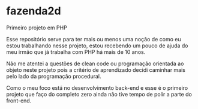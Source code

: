 # fazenda2d
Primeiro projeto em PHP

Esse repositório serve para ter mais ou menos uma noção de como eu estou trabalhando nesse projeto, estou recebendo
um pouco de ajuda do meu irmão que já trabalha com PHP há mais de 10 anos.

Não me atentei a questões de clean code ou programação orientada ao objeto neste projeto pois a critério de aprendizado
decidi caminhar mais pelo lado da programação procedural.

Como o meu foco está no desenvolvimento back-end e esse é o primeiro projeto que faço do completo zero ainda não tive tempo de polir
a parte do front-end.

